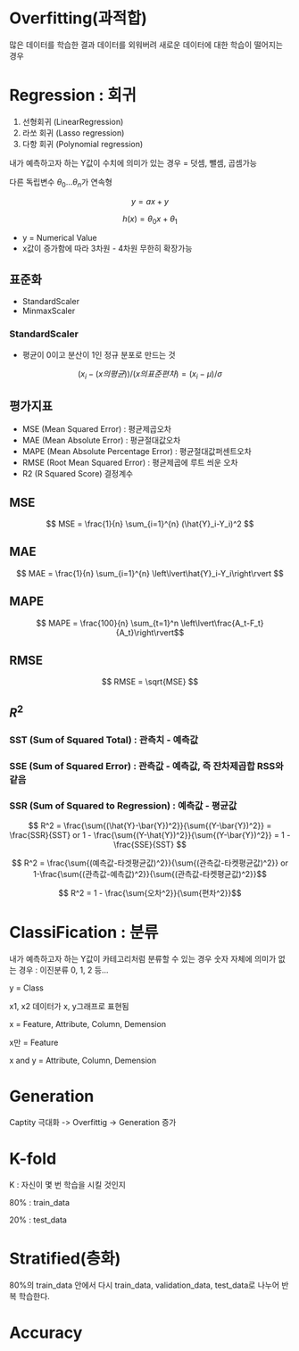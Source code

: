 # Overfitting(과적합)
많은 데이터를 학습한 결과 데이터를 외워버려 새로운 데이터에 대한 학습이 떨어지는 경우

# Regression : 회귀
1. 선형회귀 (LinearRegression)
2. 라쏘 회귀 (Lasso regression)
3. 다항 회귀 (Polynomial regression)

내가 예측하고자 하는 Y값이 수치에 의미가 있는 경우 = 덧셈, 뺄셈, 곱셈가능

다른 독립변수 $\theta_0\dots\theta_n$가 연속형

$$ y = ax + y  $$

$$ h(x) = \theta_0x + \theta_1  $$

- y = Numerical Value
- x값이 증가함에 따라 3차원 - 4차원 무한히 확장가능
## 표준화
- StandardScaler
- MinmaxScaler
### StandardScaler
- 평균이 0이고 분산이 1인 정규 분포로 만드는 것

$$ (x_i - (x의 평균)) / (x의 표준편차) = (x_i-\mu) / \sigma $$

## 평가지표
- MSE (Mean Squared Error) : 평균제곱오차
- MAE (Mean Absolute Error) : 평균절대값오차
- MAPE (Mean Absolute Percentage Error) : 평균절대값퍼센트오차
- RMSE (Root Mean Squared Error) : 평균제곱에 루트 씌운 오차
- R2 (R Squared Score) 결정계수

## MSE
$$ MSE = \frac{1}{n} \sum_{i=1}^{n} (\hat{Y}_i-Y_i)^2 $$
## MAE
$$ MAE = \frac{1}{n} \sum_{i=1}^{n} \left\lvert\hat{Y}_i-Y_i\right\rvert $$
## MAPE
$$ MAPE = \frac{100}{n} \sum_{t=1}^n \left\lvert\frac{A_t-F_t}{A_t}\right\rvert$$
## RMSE
$$ RMSE = \sqrt{MSE} $$
## $R^2$
### SST (Sum of Squared Total) : 관측치 - 예측값
### SSE (Sum of Squared Error) : 관측값 - 예측값, 즉 잔차제곱합 RSS와 같음
### SSR (Sum of Squared to Regression) : 예측값 - 평균값

$$ R^2 = \frac{\sum{(\hat{Y}-\bar{Y})^2}}{\sum{(Y-\bar{Y})^2}} = \frac{SSR}{SST} or 1 - \frac{\sum{(Y-\hat{Y})^2}}{\sum{(Y-\bar{Y})^2}} = 1 - \frac{SSE}{SST} $$


$$ R^2 = \frac{\sum{(예측값-타겟평균값)^2}}{\sum{(관측값-타켓평균값)^2}} or 1-\frac{\sum{(관측값-예측값)^2}}{\sum{(관측값-타켓평균값)^2}}$$

$$ R^2 = 1 - \frac{\sum{오차^2}}{\sum{편차^2}}$$


# ClassiFication : 분류
내가 예측하고자 하는 Y값이 카테고리처럼 분류할 수 있는 경우 숫자 자체에 의미가 없는 경우 : 이진분류 0, 1, 2 등...

y = Class

x1, x2 데이터가 x, y그래프로 표현됨

x = Feature, Attribute, Column, Demension

x만 = Feature

x and y = Attribute, Column, Demension
 
# Generation
Captity 극대화 -> Overfittig -> Generation 증가

# K-fold
K : 자신이 몇 번 학습을 시킬 것인지

80% : train_data

20% : test_data

# Stratified(층화)
80%의 train_data 안에서 다시 train_data, validation_data, test_data로 나누어 반복 학습한다.

# Accuracy
